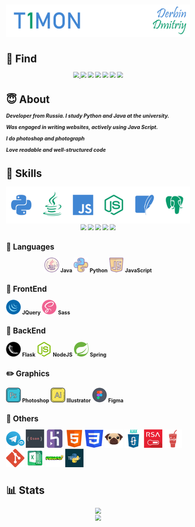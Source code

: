 <img src='pics/nick.png'/>



# 🔎 Find

<div align="center">
    <a href="https://vk.com/T1MONVK/">
        <img src="https://img.shields.io/badge/-T1MONVK-blue?style=for-the-badge&logo=vk&logoColor=white&link=https://vk.com/T1MONVK/">
    </a>
    <img src="https://img.shields.io/badge/-_BEAUTY_IS_A_DUTY_-C13584?style=for-the-badge&logo=instagram&logoColor=white&link=https://www.instagram.com/_beauty_is_a_duty_/">
    <img src="https://img.shields.io/badge/-T1TELEGRAM-0088cc?style=for-the-badge&logo=telegram&logoColor=white&link=https://t.me/T1TELGRAM">
    <img src="https://img.shields.io/badge/-+7(982)%20120%2073%2055-brightgreen?style=for-the-badge&logo=whatsapp&logoColor=white&link=+79821207355">
    <img src="https://img.shields.io/badge/-T1MONTWITCH-6441a5?style=for-the-badge&logo=twitch&logoColor=white&link=https://www.twitch.tv/t1montwitch">
    <img src="https://img.shields.io/badge/-derbindima5@gmail.com-c14438?style=for-the-badge&logo=Gmail&logoColor=white&link=mailto:derbindima5@gmail.com">
    <img src="https://img.shields.io/badge/-T1GIT-grey?style=for-the-badge&logo=github&logoColor=white&link=https://github.com/T1GIT/">
</div>


# 😇 About
***Developer from Russia. I study Python and Java at the university.***

***Was engaged in writing websites, actively using Java Script.***

***I do photoshop and photograph***

***Love readable and well-structured code***


# 💪 Skills
<img src='pics/langs.png' alt="Skills"/>

<div align="center">
    <img src="https://img.shields.io/badge/OS-Windows%2010-informational?style=flat-square&logo=windows&logoColor=4186d3&color=0a9c6d">
    <img src="https://img.shields.io/badge/IDE-PyCharm-informational?style=flat-square&logo=pycharm&logoColor=4186d3&color=0a9c6d">
    <img src="https://img.shields.io/badge/IDE-ItelliJ-informational?style=flat-square&logo=intellij-idea&logoColor=4186d3&color=0a9c6d">
    <img src="https://img.shields.io/badge/Processor-Intel%20Core%20I5%207500U-informational?style=flat-square&logo=intel&logoColor=4186d3&color=0a9c6d">
    <img src="https://img.shields.io/badge/Video%20Card-Nvidia%20GeForce%20GTX%20950M-informational?style=flat-square&logo=nvidia&logoColor=4186d3&color=0a9c6d">
</div>

## 👅 Languages
<div align="center">
    <span align="center">
        <img src='icons/skills/java.png' width="40" height="40"/> 
        <b>Java</b>
    </span>
    <span align="center">
        <img src='icons/skills/python.png' width="40" height="40"/> 
        <b>Python</b>
    </span>
    <span align="center">
        <img src='icons/skills/js.png' width="40" height="40"/>
        <b>JavaScript</b>
    </span>
</div>

## 👀 FrontEnd
<img src='icons/skills/jquery.png' width="40" height="40"/> 
<b>JQuery</b>
<img src='icons/skills/sass.png' width="40" height="40"/> 
<b>Sass</b>

## 📡 BackEnd
<img src='icons/skills/flasks.png' width="40" height="40"/> 
<b>Flask</b>
<img src='icons/skills/nodejs.png' width="40" height="40"/> 
<b>NodeJS</b>
<img src='icons/skills/spring.png' width="40" height="40"/> 
<b>Spring</b>

## ✏️ Graphics
<img src='icons/skills/ps.png' width="40" height="40"/> 
<b>Photoshop</b>
<img src='icons/skills/ai.png' width="40" height="40"/> 
<b>Illustrator</b>
<img src='icons/skills/figma.png' width="40" height="40"/> 
<b>Figma</b>

## 📜 Others
<p>
    <img src='icons/other/bot.png' width="50" height="50"/>
    <img src='icons/other/gson.png' width="50" height="50"/>
    <img src='icons/other/heroku.png' width="50" height="50"/>
    <img src='icons/other/html.png' width="50" height="50"/>
    <img src='icons/other/css.png' width="50" height="50"/>
    <img src='icons/other/pug.svg' width="50" height="50"/>
    <img src='icons/other/ajax.png' width="50" height="50"/>
    <img src='icons/other/rsa.jpg' width="50" height="50"/>
    <img src='icons/other/gulp.png' width="50" height="50"/>
    <img src='icons/other/git.svg' width="50" height="50"/>
    <img src='icons/other/vba.png' width="50" height="50"/>
    <img src='icons/other/pygame.png' width="50" height="50"/>
    <img src='icons/other/tkinter.png' width="50" height="50"/>
</p>


# 📊 Stats

<div align="center">
    <img src="https://github-readme-stats.vercel.app/api?username=T1GIT&show_icons=true&theme=radical&hide=issues,contribs&include_all_commits=true)](https://github.com/T1GIT/github-readme-stats&custom_title=Statistics" align="center" />
</div> 

<div align="center">
    <img src="https://github-readme-stats.vercel.app/api/top-langs/?username=T1GIT&exclude_repo=Player&theme=vue-dark&layout=compact&langs_count=4)](https://github.com/anuraghazra/github-readme-stats" align="center" />
</div> 

